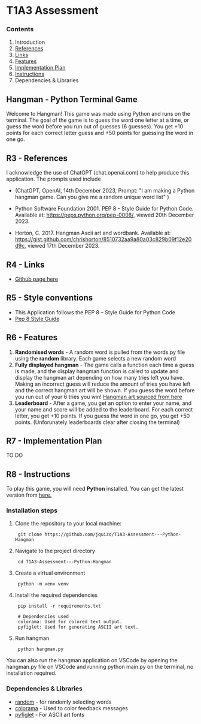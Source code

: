 # T1A3 Assessment

### Contents
1. Introduction
2. [References](#r3---references)
2. [Links](#r4---links)
3. [Features](#r6---features)
4. [Implementation Plan](#r7---implementation-plan)
5. [Instructions](#r8---instructions)
6. Dependencies & Libraries

## Hangman - Python Terminal Game
Welcome to Hangman! This game was made using Python and runs on the terminal. The goal of the game is to guess the word one letter at a time, or guess the word before you run out of guesses (6 guesses). You get +10 points for each correct letter guess and +50 points for guessing the word in one go.

## R3 - References
I acknowledge the use of ChatGPT (chat.openai.com) to help produce this application. The prompts used include 

* (ChatGPT, OpenAI, 14th December 2023, Prompt: "I am making a Python hangman game. Can you give me a random unique word list" )

*   Python Software Foundation 2001. PEP 8 - Style Guide for Python Code. Available at: https://peps.python.org/pep-0008/, viewed 20th December 2023.
*  Horton, C. 2017. Hangman Ascii art and wordbank. Available at: https://gist.github.com/chrishorton/8510732aa9a80a03c829b09f12e20d9c, viewed 17th December 2023.

## R4 - Links

* [Github page here](https://github.com/jquizo/T1A3-Assessment---Python-Hangman)

## R5 - Style conventions
* This Application follows the PEP 8 – Style Guide for Python Code 
* [Pep 8 Style Guide](https://peps.python.org/pep-0008/)

## R6 - Features
1. **Randomised words** - A random word is pulled from the words.py file using the **random** library. Each game selects a new random word
2. **Fully displayed hangman** - The game calls a function each time a guess is made, and the display hangman function is called to update and display the hangman art depending on how many tries left you have. Making an incorrect guess will reduce the amount of tries you have left and the correct hangman art will be shown. If you guess the word before you run out of your 6 tries you win!
[Hangman art sourced from here](https://gist.github.com/chrishorton/8510732aa9a80a03c829b09f12e20d9c)
3. **Leaderboard** - After a game, you get an option to enter your name, and your name and score will be added to the leaderboard. For each correct letter, you get +10 points. If you guess the word in one go, you get +50 points. (Unforunately leaderboards clear after closing the terminal)

## R7 - Implementation Plan
TO DO

## R8 - Instructions
To play this game, you will need **Python** installed. You can get the latest version from [here.](https://www.python.org/)

### Installation steps
1. Clone the repository to your local machine:  

        git clone https://github.com/jquizo/T1A3-Assessment---Python-Hangman

2. Navigate to the project directory

        cd T1A3-Assessment---Python-Hangman

3. Create a virtual environment

        python -m venv venv     

4. Install the required dependencies
    
        pip install -r requirements.txt

        # Dependencies used
        colorama: Used for colored text output.
        pyfiglet: Used for generating ASCII art text.
5. Run hangman

        python hangman.py

You can also run the hangman application on VSCode by opening the hangman.py file on VSCode and running python main.py on the terminal, no installation required. 

### Dependencies & Libraries
* [random](https://docs.python.org/3/library/random.html) - for randomly selecting words
* [colorama](https://pypi.org/project/colorama/) - Used to color feedback messages
* [pyfiglet](https://pypi.org/project/pyfiglet/0.7/) - For ASCII art fonts
